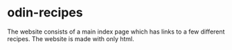 # odin-recipes
The website consists of a main index page which has links to a few different recipes.
The website is made with only html.